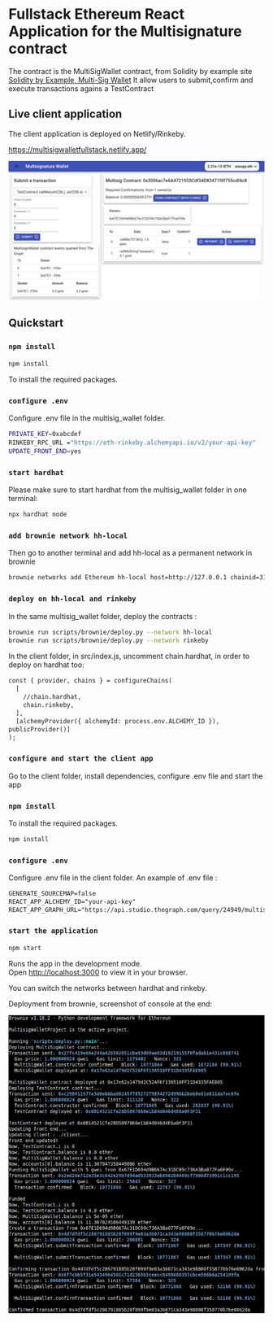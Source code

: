 # Fullstack Ethereum React Application for the Multisignature contract

The contract is the MultiSigWallet contract, from Solidity by example site [Solidity by Example, Multi-Sig Wallet](https://solidity-by-example.org/app/multi-sig-wallet/)
It allow users to submit,confirm and execute transactions agains a TestContract

## Live client application

The client application is deployed on Netlify/Rinkeby.

https://multisigwalletfullstack.netlify.app/

![Multi-Sig Wallet webapp ](multisigwallet_frontend.png)

## Quickstart

### `npm install`

```bash
npm install
```

To install the required packages.

### `configure .env`

Configure .env file in the multisig_wallet folder.

```bash .env
PRIVATE_KEY=0xabcdef
RINKEBY_RPC_URL ="https://eth-rinkeby.alchemyapi.io/v2/your-api-key"
UPDATE_FRONT_END=yes
```

### `start hardhat`

Please make sure to start hardhat from the multisig_wallet folder in one terminal:

```bash
npx hardhat node
```

### `add brownie network hh-local`

Then go to another terminal and add hh-local as a permanent network in brownie

```bash
brownie networks add Ethereum hh-local host=http://127.0.0.1 chainid=31337
```

### `deploy on hh-local and rinkeby`

In the same multisig_wallet folder, deploy the contracts :

```bash
brownie run scripts/brownie/deploy.py --network hh-local
brownie run scripts/brownie/deploy.py --network rinkeby
```

In the client folder, in src/index.js, uncomment chain.hardhat, in order to deploy on hardhat too:

```
const { provider, chains } = configureChains(
  [
    //chain.hardhat,
    chain.rinkeby,
  ],
  [alchemyProvider({ alchemyId: process.env.ALCHEMY_ID }), publicProvider()]
);
```

### `configure and start the client app`

Go to the client folder, install dependencies, configure .env file and start the app

### `npm install`

To install the required packages.

```bash
npm install
```

### `configure .env`

Configure .env file in the client folder.
An example of .env file :

```
GENERATE_SOURCEMAP=false
REACT_APP_ALCHEMY_ID="your-api-key"
REACT_APP_GRAPH_URL="https://api.studio.thegraph.com/query/24949/multisign_wallet/0.0.3"
```

### `start the application`

```bash
npm start
```

Runs the app in the development mode.\
Open [http://localhost:3000](http://localhost:3000) to view it in your browser.

You can switch the networks between hardhat and rinkeby.

Deployment from brownie, screenshot of console at the end:

![Multi-Sig Wallet deployment ](multisig_wallet_deploy.png)
